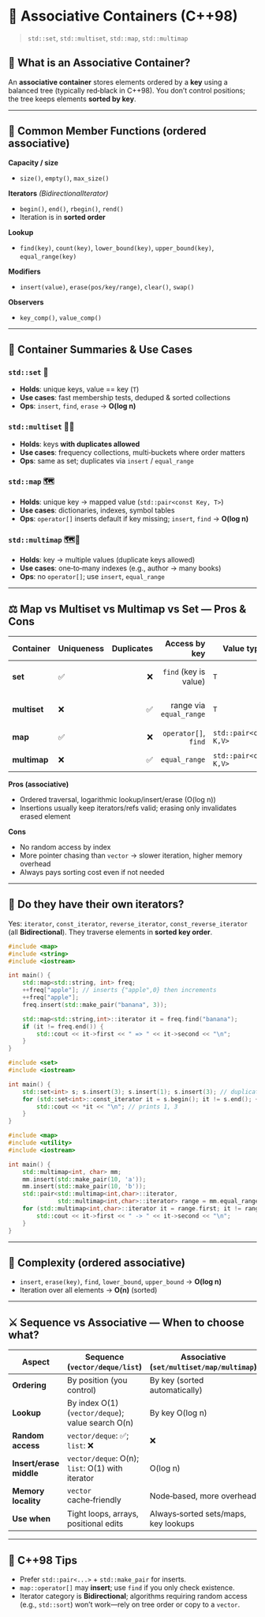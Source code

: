 # 📘 Associative Containers (C++98)

> `std::set`, `std::multiset`, `std::map`, `std::multimap`

## 🧭 What is an Associative Container?

An **associative container** stores elements ordered by a **key** using a balanced tree (typically red‑black in C++98). You don’t control positions; the tree keeps elements **sorted by key**.

---

## 🧩 Common Member Functions (ordered associative)

**Capacity / size**

* `size()`, `empty()`, `max_size()`

**Iterators** *(BidirectionalIterator)*

* `begin()`, `end()`, `rbegin()`, `rend()`
* Iteration is in **sorted order**

**Lookup**

* `find(key)`, `count(key)`, `lower_bound(key)`, `upper_bound(key)`, `equal_range(key)`

**Modifiers**

* `insert(value)`, `erase(pos/key/range)`, `clear()`, `swap()`

**Observers**

* `key_comp()`, `value_comp()`

---

## 🧱 Container Summaries & Use Cases

### `std::set` 🔑

* **Holds**: unique keys, value == key (`T`)
* **Use cases**: fast membership tests, deduped & sorted collections
* **Ops**: `insert`, `find`, `erase` → **O(log n)**

### `std::multiset` 🔑🔁

* **Holds**: keys **with duplicates allowed**
* **Use cases**: frequency collections, multi‑buckets where order matters
* **Ops**: same as set; duplicates via `insert` / `equal_range`

### `std::map` 🗺️

* **Holds**: unique key → mapped value (`std::pair<const Key, T>`)
* **Use cases**: dictionaries, indexes, symbol tables
* **Ops**: `operator[]` inserts default if key missing; `insert`, `find` → **O(log n)**

### `std::multimap` 🗺️🔁

* **Holds**: key → multiple values (duplicate keys allowed)
* **Use cases**: one‑to‑many indexes (e.g., author → many books)
* **Ops**: no `operator[]`; use `insert`, `equal_range`

---

## ⚖️ Map vs Multiset vs Multimap vs Set — Pros & Cons

| Container    | Uniqueness | Duplicates |           Access by key | Value type             | Typical use                   |
| ------------ | ---------- | ---------: | ----------------------: | ---------------------- | ----------------------------- |
| **set**      | ✅          |          ❌ |   `find` (key is value) | `T`                    | sorted unique collection      |
| **multiset** | ❌          |          ✅ | range via `equal_range` | `T`                    | sorted collection with counts |
| **map**      | ✅          |          ❌ |    `operator[]`, `find` | `std::pair<const K,V>` | dictionary / lookup table     |
| **multimap** | ❌          |          ✅ |           `equal_range` | `std::pair<const K,V>` | one‑to‑many mapping           |

**Pros (associative)**

* Ordered traversal, logarithmic lookup/insert/erase (O(log n))
* Insertions usually keep iterators/refs valid; erasing only invalidates erased element

**Cons**

* No random access by index
* More pointer chasing than `vector` → slower iteration, higher memory overhead
* Always pays sorting cost even if not needed

---

## 👣 Do they have their own iterators?

Yes: `iterator`, `const_iterator`, `reverse_iterator`, `const_reverse_iterator` (all **Bidirectional**).
They traverse elements in **sorted key order**.

```cpp
#include <map>
#include <string>
#include <iostream>

int main() {
    std::map<std::string, int> freq;
    ++freq["apple"]; // inserts {"apple",0} then increments
    ++freq["apple"];
    freq.insert(std::make_pair("banana", 3));

    std::map<std::string,int>::iterator it = freq.find("banana");
    if (it != freq.end()) {
        std::cout << it->first << " => " << it->second << "\n";
    }
}
```

```cpp
#include <set>
#include <iostream>

int main() {
    std::set<int> s; s.insert(3); s.insert(1); s.insert(3); // duplicate ignored
    for (std::set<int>::const_iterator it = s.begin(); it != s.end(); ++it) {
        std::cout << *it << "\n"; // prints 1, 3
    }
}
```

```cpp
#include <map>
#include <utility>
#include <iostream>

int main() {
    std::multimap<int, char> mm;
    mm.insert(std::make_pair(10, 'a'));
    mm.insert(std::make_pair(10, 'b'));
    std::pair<std::multimap<int,char>::iterator,
              std::multimap<int,char>::iterator> range = mm.equal_range(10);
    for (std::multimap<int,char>::iterator it = range.first; it != range.second; ++it) {
        std::cout << it->first << " -> " << it->second << "\n";
    }
}
```

---

## 🔁 Complexity (ordered associative)

* `insert`, `erase(key)`, `find`, `lower_bound`, `upper_bound` → **O(log n)**
* Iteration over all elements → **O(n)** (sorted)

---

## ⚔️ Sequence vs Associative — When to choose what?

| Aspect                  | Sequence (`vector/deque/list`)                    | Associative (`set/multiset/map/multimap`) |
| ----------------------- | ------------------------------------------------- | ----------------------------------------- |
| **Ordering**            | By position (you control)                         | By key (sorted automatically)             |
| **Lookup**              | By index O(1) (`vector/deque`); value search O(n) | By key O(log n)                           |
| **Random access**       | `vector/deque`: ✅; `list`: ❌                      | ❌                                         |
| **Insert/erase middle** | `vector/deque`: O(n); `list`: O(1) with iterator  | O(log n)                                  |
| **Memory locality**     | `vector` cache‑friendly                           | Node‑based, more overhead                 |
| **Use when**            | Tight loops, arrays, positional edits             | Always‑sorted sets/maps, key lookups      |

---

## 📎 C++98 Tips

* Prefer `std::pair<...>` + `std::make_pair` for inserts.
* `map::operator[]` may **insert**; use `find` if you only check existence.
* Iterator category is **Bidirectional**; algorithms requiring random access (e.g., `std::sort`) won’t work—rely on tree order or copy to a `vector`.
